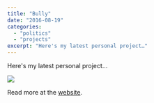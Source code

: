 ```yaml
---
title: "Bully"
date: "2016-08-19"
categories: 
  - "politics"
  - "projects"
excerpt: "Here's my latest personal project…"
---
```


Here's my latest personal project…

![](/images/XrayOfTrumpsBrain-663x1024.png)

Read more at the [website](http://trumpsbrain.org).
